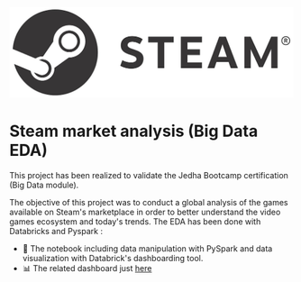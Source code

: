 ![alt text](Steam_logo.jpg)

# Steam market analysis (Big Data EDA)

This project has been realized to validate the Jedha Bootcamp certification (Big Data module).

The objective of this project was to conduct a global analysis of the games available on Steam's marketplace in order to better understand the video games ecosystem and today's trends.
The EDA has been done with Databricks and Pyspark :

- 🚀 The notebook including data manipulation with PySpark and data visualization with Databrick's dashboarding tool.
- 📊 The related dashboard just [here](https://databricks-prod-cloudfront.cloud.databricks.com/public/4027ec902e239c93eaaa8714f173bcfc/3807492892933352/2124351646746160/3799828688559714/latest.html)
